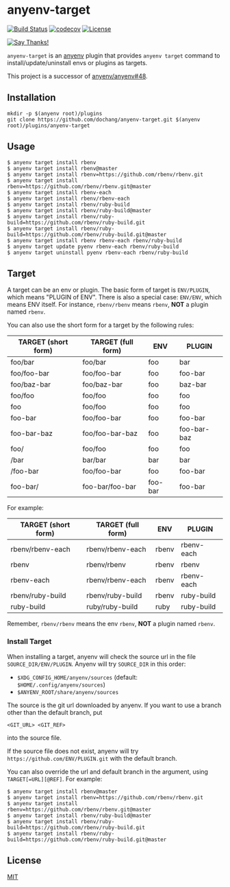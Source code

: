 # anyenv-target

[![Build Status](https://cloud.drone.io/api/badges/dochang/anyenv-target/status.svg)](https://cloud.drone.io/dochang/anyenv-target)
[![codecov](https://codecov.io/gh/dochang/anyenv-target/branch/master/graph/badge.svg)](https://codecov.io/gh/dochang/anyenv-target)
[![License](https://img.shields.io/badge/license-MIT-green)](https://dochang.mit-license.org/)
<!-- markdown-link-check-disable -->
[![Say Thanks!](https://img.shields.io/badge/say-thanks-green)](https://saythanks.io/to/dochang)
<!--
See the following issues for details.

<https://github.com/BlitzKraft/saythanks.io/issues/60>
<https://github.com/BlitzKraft/saythanks.io/issues/103>
-->
<!-- markdown-link-check-enable -->

`anyenv-target` is an [anyenv] plugin that provides `anyenv target` command to
install/update/uninstall envs or plugins as targets.

This project is a successor of [anyenv/anyenv#48].

[anyenv]: https://github.com/anyenv/anyenv
[anyenv/anyenv#48]: https://github.com/anyenv/anyenv/pull/48

## Installation

```
mkdir -p $(anyenv root)/plugins
git clone https://github.com/dochang/anyenv-target.git $(anyenv root)/plugins/anyenv-target
```

## Usage

```
$ anyenv target install rbenv
$ anyenv target install rbenv@master
$ anyenv target install rbenv=https://github.com/rbenv/rbenv.git
$ anyenv target install rbenv=https://github.com/rbenv/rbenv.git@master
$ anyenv target install rbenv-each
$ anyenv target install rbenv/rbenv-each
$ anyenv target install rbenv/ruby-build
$ anyenv target install rbenv/ruby-build@master
$ anyenv target install rbenv/ruby-build=https://github.com/rbenv/ruby-build.git
$ anyenv target install rbenv/ruby-build=https://github.com/rbenv/ruby-build.git@master
$ anyenv target install rbenv rbenv-each rbenv/ruby-build
$ anyenv target update pyenv rbenv-each rbenv/ruby-build
$ anyenv target uninstall pyenv rbenv-each rbenv/ruby-build
```

## Target

A target can be an env or plugin. The basic form of target is `ENV/PLUGIN`,
which means "PLUGIN of ENV". There is also a special case: `ENV/ENV`, which
means ENV itself. For instance, `rbenv/rbenv` means `rbenv`, **NOT** a plugin
named `rbenv`.

You can also use the short form for a target by the following rules:

TARGET (short form) | TARGET (full form) | ENV     | PLUGIN
------------------- | ------------------ | ------- | -----------
foo/bar             | foo/bar            | foo     | bar
foo/foo-bar         | foo/foo-bar        | foo     | foo-bar
foo/baz-bar         | foo/baz-bar        | foo     | baz-bar
foo/foo             | foo/foo            | foo     | foo
foo                 | foo/foo            | foo     | foo
foo-bar             | foo/foo-bar        | foo     | foo-bar
foo-bar-baz         | foo/foo-bar-baz    | foo     | foo-bar-baz
foo/                | foo/foo            | foo     | foo
/bar                | bar/bar            | bar     | bar
/foo-bar            | foo/foo-bar        | foo     | foo-bar
foo-bar/            | foo-bar/foo-bar    | foo-bar | foo-bar

For example:

TARGET (short form) | TARGET (full form) | ENV   | PLUGIN
------------------- | ------------------ | ----- | ----------
rbenv/rbenv-each    | rbenv/rbenv-each   | rbenv | rbenv-each
rbenv               | rbenv/rbenv        | rbenv | rbenv
rbenv-each          | rbenv/rbenv-each   | rbenv | rbenv-each
rbenv/ruby-build    | rbenv/ruby-build   | rbenv | ruby-build
ruby-build          | ruby/ruby-build    | ruby  | ruby-build

Remember, `rbenv/rbenv` means the env `rbenv`, **NOT** a plugin named `rbenv`.

### Install Target

When installing a target, anyenv will check the source url in the file
`SOURCE_DIR/ENV/PLUGIN`. Anyenv will try `SOURCE_DIR` in this order:

  - `$XDG_CONFIG_HOME/anyenv/sources` (default: `$HOME/.config/anyenv/sources`)
  - `$ANYENV_ROOT/share/anyenv/sources`

The source is the git url downloaded by anyenv. If you want to use a branch
other than the default branch, put

```
<GIT_URL> <GIT_REF>
```

into the source file.

If the source file does not exist, anyenv will try
`https://github.com/ENV/PLUGIN.git` with the default branch.

You can also override the url and default branch in the argument, using
`TARGET[=URL][@REF]`. For example:

```
$ anyenv target install rbenv@master
$ anyenv target install rbenv=https://github.com/rbenv/rbenv.git
$ anyenv target install rbenv=https://github.com/rbenv/rbenv.git@master
$ anyenv target install rbenv/ruby-build@master
$ anyenv target install rbenv/ruby-build=https://github.com/rbenv/ruby-build.git
$ anyenv target install rbenv/ruby-build=https://github.com/rbenv/ruby-build.git@master
```

## License

[MIT](https://dochang.mit-license.org/)
